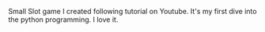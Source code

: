 Small Slot game I created following tutorial on Youtube. It's my first dive into the python programming. I love it. 

